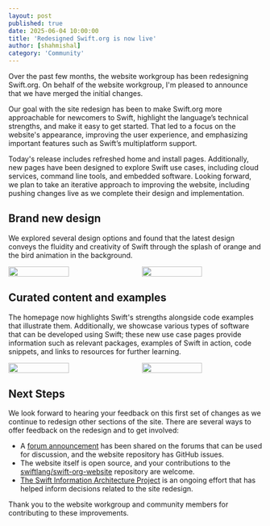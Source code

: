 ```yaml
---
layout: post
published: true
date: 2025-06-04 10:00:00
title: 'Redesigned Swift.org is now live'
author: [shahmishal]
category: 'Community'
---
```


Over the past few months, the website workgroup has been redesigning Swift.org. On behalf of the website workgroup, I'm pleased to announce that we have merged the initial changes.

Our goal with the site redesign has been to make Swift.org more approachable for newcomers to Swift, highlight the language’s technical strengths, and make it easy to get started. That led to a focus on the website's appearance, improving the user experience, and emphasizing important features such as Swift’s multiplatform support.

Today's release includes refreshed home and install pages. Additionally, new pages have been designed to explore Swift use cases, including cloud services, command line tools, and embedded software. Looking forward, we plan to take an iterative approach to improving the website, including pushing changes live as we complete their design and implementation.

## Brand new design

We explored several design options and found that the latest design conveys the fluidity and creativity of Swift through the splash of orange and the bird animation in the background.

<div style="display: flex;column-gap:25px;">
   <img style="width: 50%;" src="/assets/images/swift-redesign-blog/home_dark@2x.jpg">
   <img style="width: 50%;" src="/assets/images/swift-redesign-blog/home_light@2x.jpg">
</div>

## Curated content and examples

The homepage now highlights Swift's strengths alongside code examples that illustrate them. Additionally, we showcase various types of software that can be developed using Swift; these new use case pages provide information such as relevant packages, examples of Swift in action, code snippets, and links to resources for further learning.

<div style="display: flex;column-gap:25px;">
   <img style="width: 50%;" src="/assets/images/swift-redesign-blog/code_dark@2x.jpg">
   <img style="width: 50%;" src="/assets/images/swift-redesign-blog/cloud_light@2x.jpg">
</div>

## Next Steps

We look forward to hearing your feedback on this first set of changes as we continue to redesign other sections of the site. There are several ways to offer feedback on the redesign and to get involved:

- A [forum announcement](https://forums.swift.org/t/redesigned-swift-org-is-now-live/80296) has been shared on the forums that can be used for discussion, and the website repository has GitHub issues.
- The website itself is open source, and your contributions to the [swiftlang/swift-org-website](https://github.com/swiftlang/swift-org-website) repository are welcome.
- [The Swift Information Architecture Project](https://forums.swift.org/t/announcing-the-swift-information-architecture-project/75866) is an ongoing effort that has helped inform decisions related to the site redesign.

Thank you to the website workgroup and community members for contributing to these improvements.
